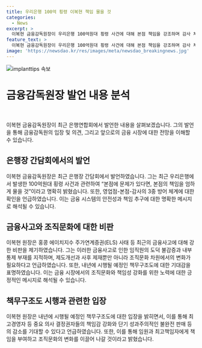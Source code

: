 ```yaml
---
title: 우리은행 100억 횡령 이복현 책임 물을 것
categories:
  - News
excerpt: >
  이복현 금융감독원장이 우리은행 100억원대 횡령 사건에 대해 본점 책임을 강조하며 감사 체계 점검을 약속했다. 또한, 은행의 불완전 판매와 금융사고에 대해 비판하고, 내년부터 시행될 예정인 책무구조도에 대한 기대감을 표명했다. 이에 참석한 우리은행 장은 임직원 교육을 강조하며 재발 방지를 약속했다. 
feature_text: >
  이복현 금융감독원장이 우리은행 100억원대 횡령 사건에 대해 본점 책임을 강조하며 감사 체계 점검을 약속했다. 또한, 은행의 불완전 판매와 금융사고에 대해 비판하고, 내년부터 시행될 예정인 책무구조도에 대한 기대감을 표명했다. 이에 참석한 우리은행 장은 임직원 교육을 강조하며 재발 방지를 약속했다. 
image: 'https://newsdao.kr/res/images/meta/newsdao_breakingnews.jpg'
---
```


<p><img src="https://newsdao.kr/res/images/meta/newsdao_breakingnews.jpg" alt="implanttips 속보" /></p>

<h1 data-ke-size="size26"><b>금융감독원장 발언 내용 분석</b></h1>

<p data-ke-size="size16">&nbsp;</p>

<p>이복현 금융감독원장이 최근 은행연합회에서 발언한 내용을 살펴보겠습니다. 그의 발언을 통해 금융감독원의 입장 및 의견, 그리고 앞으로의 금융 시장에 대한 전망을 이해할 수 있습니다.</p>

<h2 data-ke-size="size24">은행장 간담회에서의 발언</h2>

<p data-ke-size="size16">이복현 금융감독원장은 최근 은행장 간담회에서 발언하였습니다. 그는 최근 우리은행에서 발생한 100억원대 횡령 사건과 관련하여 “본점에 문제가 있다면, 본점의 책임을 엄하게 물을 것”이라고 명확히 밝혔습니다. 또한, 영업점-본점-감사의 3중 방어 체계에 대한 확인을 언급하였습니다. 이는 금융 시스템의 안전성과 책임 추구에 대한 명확한 메시지로 해석될 수 있습니다.</p>

<h2 data-ke-size="size24">금융사고와 조직문화에 대한 비판</h2>

<p data-ke-size="size16">이복현 원장은 홍콩 에이치지수 주가연계증권(ELS) 사태 등 최근의 금융사고에 대해 강한 비판을 제기하였습니다. 그는 이러한 금융사고로 인한 임직원의 도덕 불감증과 내부통제 부재를 지적하며, 제도개선과 사후 제재뿐만 아니라 조직문화 차원에서의 변화가 필요하다고 언급하였습니다. 또한, 내년에 시행될 예정인 책무구조도에 대한 기대감을 표명하였습니다. 이는 금융 시장에서의 조직문화와 책임성 강화를 위한 노력에 대한 긍정적인 메시지로 해석될 수 있습니다.</p>

<h2 data-ke-size="size24">책무구조도 시행과 관련한 입장</h2>

<p data-ke-size="size16">이복현 원장은 내년에 시행될 예정인 책무구조도에 대한 입장을 밝히면서, 이를 통해 최고경영자 등 중요 의사 결정권자들의 책임감 강화와 단기 성과주의적인 불완전 판매 등의 감소를 기대할 수 있다고 언급하였습니다. 또한, 이를 통해 임원과 최고책임자에게 책임을 부여하고 조직문화의 변화를 이끌어 나갈 것이라고 밝혔습니다.</p>

